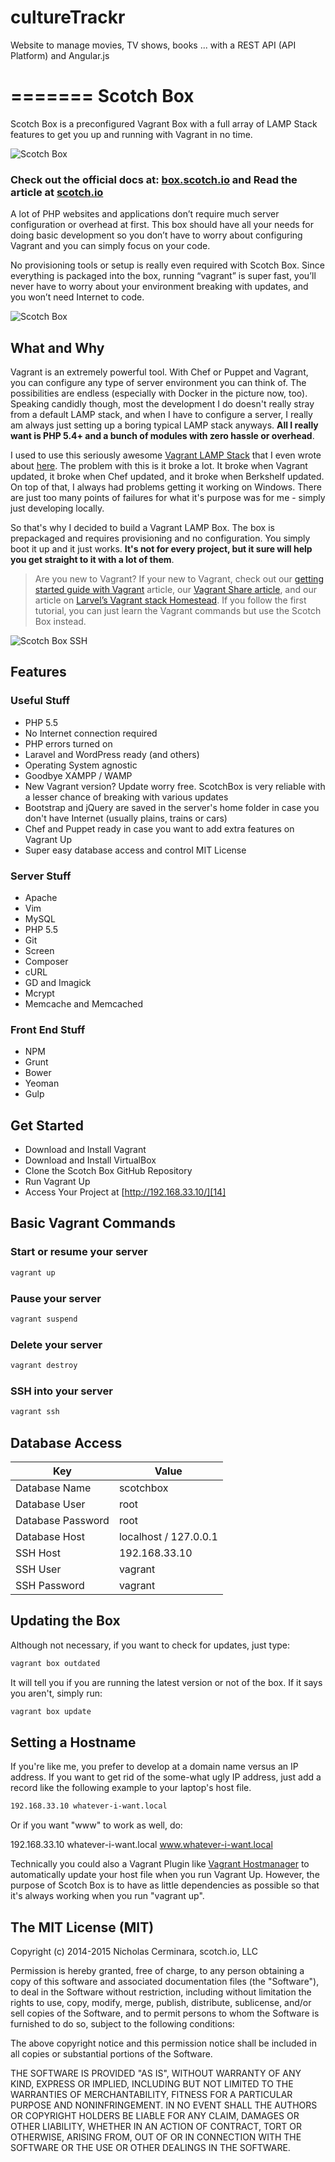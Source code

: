 # cultureTrackr
Website to manage movies, TV shows, books ... with a REST API (API Platform) and Angular.js

=======
Scotch Box
==========

Scotch Box is a preconfigured Vagrant Box with a full array of LAMP Stack features to get you up and running with Vagrant in no time.

![Scotch Box](http://scotch.io/wp-content/uploads/2014/10/banner.jpg)

### Check out the official docs at: [box.scotch.io][16] and Read the article at [scotch.io][17]

A lot of PHP websites and applications don’t require much server configuration or overhead at first. This box should have all your needs for doing basic development so you don’t have to worry about configuring Vagrant and you can simply focus on your code.

No provisioning tools or setup is really even required with Scotch Box. Since everything is packaged into the box, running “vagrant” is super fast, you’ll never have to worry about your environment breaking with updates, and you won’t need Internet to code.


![Scotch Box](http://scotch.io/wp-content/uploads/2014/10/nice-shot.jpg)


## What and Why

Vagrant is an extremely powerful tool. With Chef or Puppet and Vagrant, you can configure any type of server environment you can think of. The possibilities are endless (especially with Docker in the picture now, too). Speaking candidly though, most the development I do doesn't really stray from a default LAMP stack, and when I have to configure a server, I really am always just setting up a boring typical LAMP stack anyways. **All I really want is PHP 5.4+ and a bunch of modules with zero hassle or overhead**.

I used to use this seriously awesome [Vagrant LAMP Stack][1] that I even wrote about [here][2]. The problem with this is it broke a lot. It broke when Vagrant updated, it broke when Chef updated, and it broke when Berkshelf updated. On top of that, I always had problems getting it working on Windows. There are just too many points of failures for what it's purpose was for me - simply just developing locally.

So that's why I decided to build a Vagrant LAMP Box. The box is prepackaged and requires provisioning and no configuration. You simply boot it up and it just works. **It's not for every project, but it sure will help you get straight to it with a lot of them**.


> Are you new to Vagrant? If your new to Vagrant, check out our [getting started guide with Vagrant][2] article, our [Vagrant Share article][10], and our article on [Larvel’s Vagrant stack Homestead][11]. If you follow the first tutorial, you can just learn the Vagrant commands but use the Scotch Box instead.


![Scotch Box SSH](http://scotch.io/wp-content/uploads/2014/10/scotch-box-ssh.jpg)


## Features 

### Useful Stuff
- PHP 5.5
- No Internet connection required
- PHP errors turned on
- Laravel and WordPress ready (and others)
- Operating System agnostic
- Goodbye XAMPP / WAMP
- New Vagrant version? Update worry free. ScotchBox is very reliable with a lesser chance of breaking with various updates
- Bootstrap and jQuery are saved in the server's home folder in case you don't have Internet (usually plains, trains or cars)
- Chef and Puppet ready in case you want to add extra features on Vagrant Up
- Super easy database access and control
    MIT License

### Server Stuff
- Apache
- Vim
- MySQL
- PHP 5.5
- Git
- Screen
- Composer
- cURL
- GD and Imagick
- Mcrypt
- Memcache and Memcached

### Front End Stuff
- NPM
- Grunt
- Bower
- Yeoman
- Gulp


## Get Started

* Download and Install Vagrant
* Download and Install VirtualBox
* Clone the Scotch Box GitHub Repository
* Run Vagrant Up
* Access Your Project at  [http://192.168.33.10/][14]

## Basic Vagrant Commands


### Start or resume your server
```bash
vagrant up
```

### Pause your server
```bash
vagrant suspend
```

### Delete your server
```bash
vagrant destroy
```

### SSH into your server
```bash
vagrant ssh
```



## Database Access

| Key  | Value |
| ------------- | ------------- |
| Database Name  | scotchbox  |
| Database User  | root  |
| Database Password  | root  |
| Database Host  | localhost / 127.0.0.1  |
| SSH Host  | 192.168.33.10  |
| SSH User  | vagrant  |
| SSH Password  | vagrant  |




## Updating the Box

Although not necessary, if you want to check for updates, just type:

```bash
vagrant box outdated
```

It will tell you if you are running the latest version or not of the box. If it says you aren't, simply run:

```bash
vagrant box update
```


## Setting a Hostname

If you're like me, you prefer to develop at a domain name versus an IP address. If you want to get rid of the some-what ugly IP address, just add a record like the following example to your laptop's host file.

```bash
192.168.33.10 whatever-i-want.local
```

Or if you want "www" to work as well, do:

192.168.33.10 whatever-i-want.local www.whatever-i-want.local

Technically you could also a Vagrant Plugin like [Vagrant Hostmanager](15) to automatically update your host file when you run Vagrant Up. However, the purpose of Scotch Box is to have as little dependencies as possible so that it's always working when you run "vagrant up".



## The MIT License (MIT)

Copyright (c) 2014-2015 Nicholas Cerminara, scotch.io, LLC

Permission is hereby granted, free of charge, to any person obtaining a copy of this software and associated documentation files (the "Software"), to deal in the Software without restriction, including without limitation the rights to use, copy, modify, merge, publish, distribute, sublicense, and/or sell copies of the Software, and to permit persons to whom the Software is furnished to do so, subject to the following conditions:

The above copyright notice and this permission notice shall be included in all copies or substantial portions of the Software.

THE SOFTWARE IS PROVIDED "AS IS", WITHOUT WARRANTY OF ANY KIND, EXPRESS OR IMPLIED, INCLUDING BUT NOT LIMITED TO THE WARRANTIES OF MERCHANTABILITY, FITNESS FOR A PARTICULAR PURPOSE AND NONINFRINGEMENT. IN NO EVENT SHALL THE AUTHORS OR COPYRIGHT HOLDERS BE LIABLE FOR ANY CLAIM, DAMAGES OR OTHER LIABILITY, WHETHER IN AN ACTION OF CONTRACT, TORT OR OTHERWISE, ARISING FROM, OUT OF OR IN CONNECTION WITH THE SOFTWARE OR THE USE OR OTHER DEALINGS IN THE SOFTWARE.



 [1]: https://github.com/MiniCodeMonkey/Vagrant-LAMP-Stack
 [2]: http://scotch.io/tutorials/get-vagrant-up-and-running-in-no-time
 [3]: https://www.vagrantup.com/downloads.html
 [4]: https://www.virtualbox.org/wiki/Downloads
 [5]: http://www.sequelpro.com/
 [6]: http://www.navicat.com/
 [7]: http://github.com/scotch-io
 [8]: http://twitter.com/scotch_io
 [9]: https://github.com/smdahlen/vagrant-hostmanager
 [10]: http://scotch.io/tutorials/sharing-your-virtual-machine-on-the-web-with-vagrant-share
 [11]: http://scotch.io/tutorials/php/getting-started-with-laravel-homestead 
 [12]: https://www.vagrantup.com/downloads.html
 [13]: https://www.virtualbox.org/wiki/Downloads
 [14]: http://192.168.33.10/
 [15]: https://github.com/smdahlen/vagrant-hostmanager
 [16]: http://box.scotch.io
 [17]: http://scotch.io/bar-talk/introducing-scotch-box-a-vagrant-lamp-stack-that-just-works
